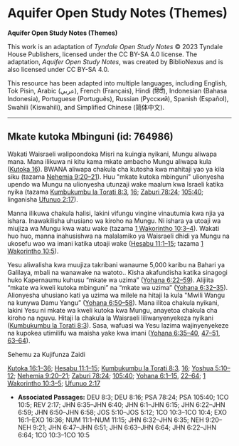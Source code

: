 # Aquifer Open Study Notes (Themes)

**Aquifer Open Study Notes (Themes)**

This work is an adaptation of *Tyndale Open Study Notes* © 2023 Tyndale House Publishers, licensed under the CC BY\-SA 4\.0 license. The adaptation, *Aquifer Open Study Notes*, was created by BiblioNexus and is also licensed under CC BY\-SA 4\.0\.

This resource has been adapted into multiple languages, including English, Tok Pisin, Arabic (عربي), French (Français), Hindi (हिंदी), Indonesian (Bahasa Indonesia), Portuguese (Português), Russian (Русский), Spanish (Español), Swahili (Kiswahili), and Simplified Chinese (简体中文).



--------------------------------

## Mkate kutoka Mbinguni (id: 764986)

Wakati Waisraeli walipoondoka Misri na kuingia nyikani, Mungu aliwapa mana. Mana ilikuwa ni kitu kama mkate ambacho Mungu aliwapa kula ([Kutoka 16](https://ref.ly/Exod16:1-Exod16:36)). BWANA aliwapa chakula cha kutosha kwa mahitaji yao ya kila siku (tazama [Nehemia 9:20–21](https://ref.ly/Neh9:20-Neh9:21)). Huu "mkate kutoka mbinguni" ulionyesha upendo wa Mungu na ulionyesha utunzaji wake maalum kwa Israeli katika nyika (tazama [Kumbukumbu la Torati 8:3](https://ref.ly/Deut8:3), [16](https://ref.ly/Deut8:16); [Zaburi 78:24](https://ref.ly/Ps78:24); [105:40](https://ref.ly/Ps105:40); linganisha [Ufunuo 2:17](https://ref.ly/Rev2:17)).

Manna ilikuwa chakula halisi, lakini vifungu vingine vinautumia kwa njia ya ishara. Inawakilisha uhusiano wa kiroho na Mungu. Ni ishara ya utoaji wa miujiza wa Mungu kwa watu wake (tazama [1 Wakorintho 10:3–4](https://ref.ly/1Cor10:3-1Cor10:4)). Wakati huo huo, manna inahusishwa na malalamiko ya Waisraeli dhidi ya Mungu na ukosefu wao wa imani katika utoaji wake ([Hesabu 11:1–15](https://ref.ly/Num11:1-Num11:15); tazama [1 Wakorintho 10:5](https://ref.ly/1Cor10:5)).

Yesu aliwalisha kwa muujiza takribani wanaume 5,000 karibu na Bahari ya Galilaya, mbali na wanawake na watoto.. Kisha akafundisha katika sinagogi huko Kapernaumu kuhusu “mkate wa uzima” ([Yohana 6:22–59](https://ref.ly/John6:22-John6:59)). Alijiita “mkate wa kweli kutoka mbinguni” na “mkate wa uzima” ([Yohana 6:32–35](https://ref.ly/John6:32-John6:35)). Alionyesha uhusiano kati ya uzima wa milele na hitaji la kula "Mwili Wangu na kunywa Damu Yangu” ([Yohana 6:50–58](https://ref.ly/John6:50-John6:58)). Mana ilitoa chakula nyikani, lakini Yesu ni mkate wa kweli kutoka kwa Mungu, anayetoa chakula cha kiroho na nguvu. Hitaji la chakula la Waisraeli liliwanyenyekeza nyikani ([Kumbukumbu la Torati 8:3](https://ref.ly/Deut8:3)). Sasa, wafuasi wa Yesu lazima wajinyenyekeze na kupokea utimilifu wa maisha yake kwa imani ([Yohana 6:35–40](https://ref.ly/John6:35-John6:40), [47–51](https://ref.ly/John6:47-John6:51), [63–64](https://ref.ly/John6:63-John6:64)).

Sehemu za Kujifunza Zaidi

[Kutoka 16:1–36](https://ref.ly/Exod16:1-Exod16:36); [Hesabu 11:1–15](https://ref.ly/Num11:1-Num11:15); [Kumbukumbu la Torati 8:3](https://ref.ly/Deut8:3), [16](https://ref.ly/Deut8:16); [Yoshua 5:10–12](https://ref.ly/Josh5:10-Josh5:12); [Nehemia 9:20–21](https://ref.ly/Neh9:20-Neh9:21); [Zaburi 78:24](https://ref.ly/Ps78:24); [105:40](https://ref.ly/Ps105:40); [Yohana 6:1–15](https://ref.ly/John6:1-John6:15), [22–64](https://ref.ly/John6:22-John6:64); [1 Wakorintho 10:3–5](https://ref.ly/1Cor10:3-1Cor10:5); [Ufunuo 2:17](https://ref.ly/Rev2:17)

* **Associated Passages:** DEU 8:3; DEU 8:16; PSA 78:24; PSA 105:40; 1CO 10:5; REV 2:17; JHN 6:35–JHN 6:40; JHN 6:1–JHN 6:15; JHN 6:22–JHN 6:59; JHN 6:50–JHN 6:58; JOS 5:10–JOS 5:12; 1CO 10:3–1CO 10:4; EXO 16:1–EXO 16:36; NUM 11:1–NUM 11:15; JHN 6:32–JHN 6:35; NEH 9:20–NEH 9:21; JHN 6:47–JHN 6:51; JHN 6:63–JHN 6:64; JHN 6:22–JHN 6:64; 1CO 10:3–1CO 10:5

